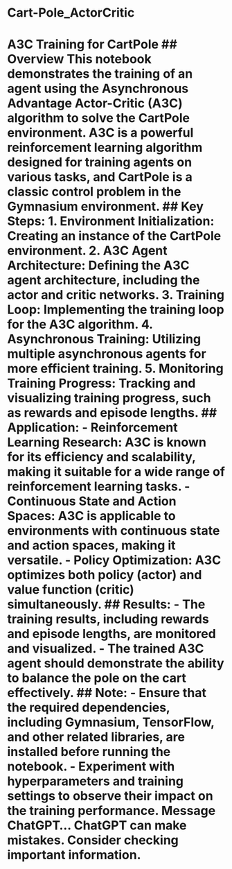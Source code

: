 # Cart-Pole_ActorCritic
 # A3C Training for CartPole  ## Overview  This notebook demonstrates the training of an agent using the Asynchronous Advantage Actor-Critic (A3C) algorithm to solve the CartPole environment. A3C is a powerful reinforcement learning algorithm designed for training agents on various tasks, and CartPole is a classic control problem in the Gymnasium environment.  ## Key Steps:  1. **Environment Initialization**: Creating an instance of the CartPole environment.  2. **A3C Agent Architecture**: Defining the A3C agent architecture, including the actor and critic networks.  3. **Training Loop**: Implementing the training loop for the A3C algorithm.  4. **Asynchronous Training**: Utilizing multiple asynchronous agents for more efficient training.  5. **Monitoring Training Progress**: Tracking and visualizing training progress, such as rewards and episode lengths.  ## Application:  - **Reinforcement Learning Research**: A3C is known for its efficiency and scalability, making it suitable for a wide range of reinforcement learning tasks.  - **Continuous State and Action Spaces**: A3C is applicable to environments with continuous state and action spaces, making it versatile.  - **Policy Optimization**: A3C optimizes both policy (actor) and value function (critic) simultaneously.  ## Results:  - The training results, including rewards and episode lengths, are monitored and visualized.  - The trained A3C agent should demonstrate the ability to balance the pole on the cart effectively.  ## Note:  - Ensure that the required dependencies, including Gymnasium, TensorFlow, and other related libraries, are installed before running the notebook.  - Experiment with hyperparameters and training settings to observe their impact on the training performance.      Message ChatGPT…  ChatGPT can make mistakes. Consider checking important information.
